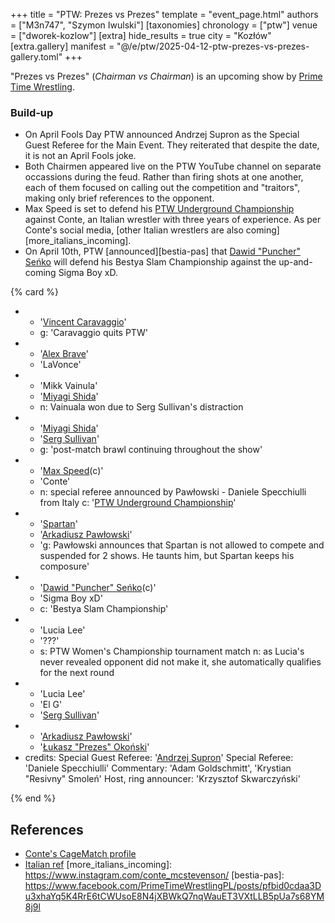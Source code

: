 +++
title = "PTW: Prezes vs Prezes"
template = "event_page.html"
authors = ["M3n747", "Szymon Iwulski"]
[taxonomies]
chronology = ["ptw"]
venue = ["dworek-kozlow"]
[extra]
hide_results = true
city = "Kozłów"
[extra.gallery]
manifest = "@/e/ptw/2025-04-12-ptw-prezes-vs-prezes-gallery.toml"
+++

"Prezes vs Prezes" (_Chairman vs Chairman_) is an upcoming show by [Prime Time Wrestling](@/o/ptw.md).

### Build-up
* On April Fools Day PTW announced Andrzej Supron as the Special Guest Referee for the Main Event. They reiterated that despite the date, it is not an April Fools joke.
* Both Chairmen appeared live on the PTW YouTube channel on separate occassions during the feud. Rather than firing shots at one another, each of them focused on calling out the competition and "traitors", making only brief references to the opponent.
* Max Speed is set to defend his [PTW Underground Championship](@/c/ptw-underground-championship.md) against Conte, an Italian wrestler with three years of experience. As per Conte's social media, [other Italian wrestlers are also coming][more_italians_incoming].
* On April 10th, PTW [announced][bestia-pas] that [Dawid "Puncher" Seńko](@/w/puncher.md) will defend his Bestya Slam Championship against the up-and-coming Sigma Boy xD.

{% card %}
- - '[Vincent Caravaggio](@/w/vincent-caravaggio.md)'
  - g: 'Caravaggio quits PTW'
- - '[Alex Brave](@/w/alex-brave.md)'
  - 'LaVonce'
- - 'Mikk Vainula'
  - '[Miyagi Shida](@/w/miyagi-shida.md)'
  - n: Vainuala won due to Serg Sullivan's distraction
- - '[Miyagi Shida](@/w/miyagi-shida.md)'
  - '[Serg Sullivan](@/w/serg-sullivan.md)'
  - g: 'post-match brawl continuing throughout the show'
- - '[Max Speed](@/w/max-speed.md)(c)'
  - 'Conte'
  - n: special referee announced by Pawłowski - Daniele Specchiulli from Italy
    c: '[PTW Underground Championship](@/c/ptw-underground-championship.md)'
 - - '[Spartan](@/w/spartan.md)'
   - '[Arkadiusz Pawłowski](@/w/pan-pawlowski.md)'
   - 'g: Pawłowski announces that Spartan is not allowed to compete and suspended for 2 shows. He taunts him, but Spartan keeps his composure'
- - '[Dawid "Puncher" Seńko](@/w/puncher.md)(c)'
  - 'Sigma Boy xD'
  - c: 'Bestya Slam Championship'
- - 'Lucia Lee'
  - '???'
  - s: PTW Women's Championship tournament match
    n: as Lucia's never revealed opponent did not make it, she automatically qualifies for the next round
- - 'Lucia Lee'
  - 'El G'
  - '[Serg Sullivan](@/w/serg-sullivan.md)'
- - '[Arkadiusz Pawłowski](@/w/pan-pawlowski.md)'
  - '[Łukasz "Prezes" Okoński](@/w/lukasz-okonski.md)'
- credits:
    Special Guest Referee: '[Andrzej Supron](@/w/andrzej-supron.md)'
    Special Referee: 'Daniele Specchiulli'
    Commentary: 'Adam Goldschmitt', 'Krystian "Resivny" Smoleń'
    Host, ring announcer: 'Krzysztof Skwarczyński'

{% end %}

## References
* [Conte's CageMatch profile](https://www.cagematch.net/?id=2&nr=31103&page=20)
* [Italian ref](https://www.instagram.com/refspeck/)
[more_italians_incoming]: https://www.instagram.com/conte_mcstevenson/
[bestia-pas]: https://www.facebook.com/PrimeTimeWrestlingPL/posts/pfbid0cdaa3Du3xhaYq5K4RrE6tCWUsoE8N4jXBWkQ7nqWauET3VXtLLB5pUa7s68YM8j9l
